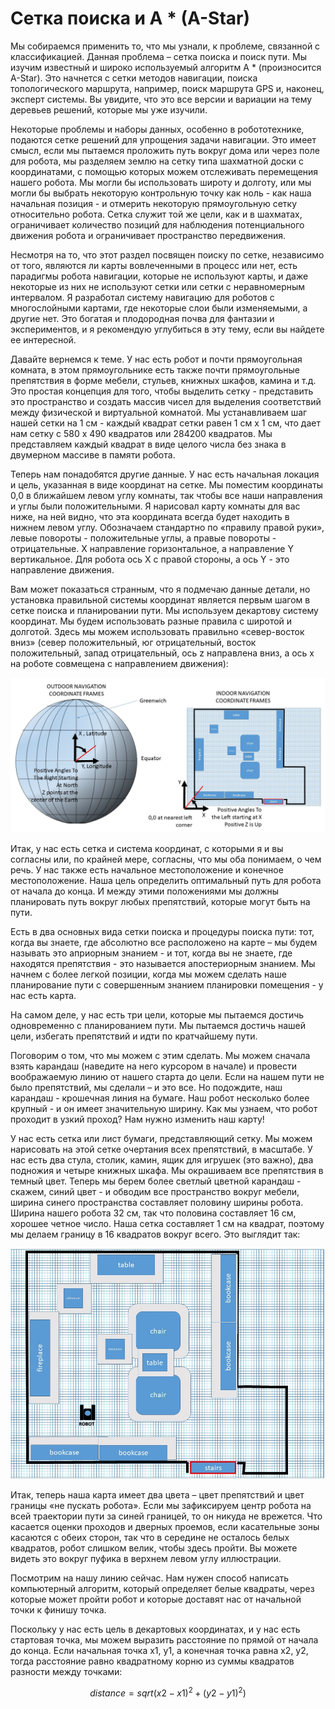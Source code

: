 # Сетка поиска и A \* \(A-Star\)


  
Мы собираемся применить то, что мы узнали, к проблеме, связанной с классификацией. Данная проблема – сетка поиска и поиск пути. Мы изучим известный и широко используемый алгоритм A \* \(произносится A-Star\). Это начнется с сетки методов навигации, поиска топологического маршрута, например, поиск маршрута GPS и, наконец, эксперт системы. Вы увидите, что это все версии и вариации на тему деревьев решений, которые мы уже изучили.


  
Некоторые проблемы и наборы данных, особенно в робототехнике, подаются сетке решений для упрощения задачи навигации. Это имеет смысл, если мы пытаемся проложить путь вокруг дома или через поле для робота, мы разделяем землю на сетку типа шахматной доски с координатами, с помощью которых можем отслеживать перемещения нашего робота. Мы могли бы использовать широту и долготу, или мы могли бы выбрать некоторую контрольную точку как ноль - как наша начальная позиция - и отмерить некоторую прямоугольную сетку относительно робота. Сетка служит той же цели, как и в шахматах, ограничивает количество позиций для наблюдения потенциального движения робота и ограничивает пространство передвижения.

Несмотря на то, что этот раздел посвящен поиску по сетке, независимо от того, являются ли карты вовлеченными в процесс или нет, есть парадигмы робота навигации, которые не используют карты, и даже некоторые из них не используют сетки или сетки с неравномерным интервалом. Я разработал систему навигацию для роботов с многослойными картами, где некоторые слои были изменяемыми, а другие нет. Это богатая и плодородная почва для фантазии и экспериментов, и я рекомендую углубиться в эту тему, если вы найдете ее интересной.

Давайте вернемся к теме. У нас есть робот и почти прямоугольная комната, в этом прямоугольнике есть также почти прямоугольные препятствия в форме мебели, стульев, книжных шкафов, камина и т.д. Это простая концепция для того, чтобы выделить сетку - представить это пространство и создать массив чисел для выделения соответствий между физической и виртуальной комнатой. Мы устанавливаем шаг нашей сетки на 1 см - каждый квадрат сетки равен 1 см х 1 см, что дает нам сетку с 580 х 490 квадратов или 284200 квадратов. Мы представляем каждый квадрат в виде целого числа без знака в двумерном массиве в памяти робота.

Теперь нам понадобятся другие данные. У нас есть начальная локация и цель, указанная в виде координат на сетке. Мы поместим координаты 0,0 в ближайшем левом углу комнаты, так чтобы все наши направления и углы были положительными. Я нарисовал карту комнаты для вас ниже, на ней видно, что эта координата всегда будет находить в нижнем левом углу. Обозначаем стандартно по «правилу правой руки», левые повороты - положительные углы, а правые повороты - отрицательные. Х направление горизонтальное, а направление Y вертикальное. Для робота ось X с правой стороны, а ось Y - это направление движения.

Вам может показаться странным, что я подмечаю данные детали, но установка правильной системы координат является первым шагом в сетке поиска и планировании пути. Мы используем декартову систему координат. Мы будем использовать разные правила с широтой и долготой. Здесь мы можем использовать правильно «север-восток вниз» \(север положительный, юг отрицательный, восток положительный, запад отрицательный, ось z направлена ​​вниз, а ось x на роботе совмещена с направлением движения\):

![](../../.gitbook/assets/image%20%289%29.png)


  
Итак, у нас есть сетка и система координат, с которыми я и вы согласны или, по крайней мере, согласны, что мы оба понимаем, о чем речь. У нас также есть начальное местоположение и конечное местоположение. Наша цель определить оптимальный путь для робота от начала до конца. И между этими положениями мы должны планировать путь вокруг любых препятствий, которые могут быть на пути.

Есть в два основных вида сетки поиска и процедуры поиска пути: тот, когда вы знаете, где абсолютно все расположено на карте – мы будем называть это априорным знанием - и тот, когда вы не знаете, где находятся препятствия - это называется апостериорным знанием. Мы начнем с более легкой позиции, когда мы можем сделать наше планирование пути с совершенным знанием планировки помещения - у нас есть карта.

На самом деле, у нас есть три цели, которые мы пытаемся достичь одновременно с планированием пути. Мы пытаемся достичь нашей цели, избегать препятствий и идти по кратчайшему пути.

Поговорим о том, что мы можем с этим сделать. Мы можем сначала взять карандаш \(наведите на него курсором в начале\) и провести воображаемую линию от нашего старта до цели. Если на нашем пути не было препятствий, мы сделали – и это все. Но подождите, наш карандаш - крошечная линия на бумаге. Наш робот несколько более крупный - и он имеет значительную ширину. Как мы узнаем, что робот проходит в узкий проход? Нам нужно изменить наш карту!

У нас есть сетка или лист бумаги, представляющий сетку. Мы можем нарисовать на этой сетке очертания всех препятствий, в масштабе. У нас есть два стула, столик, камин, ящик для игрушек \(это важно\), два подножия и четыре книжных шкафа. Мы окрашиваем все препятствия в темный цвет. Теперь мы берем более светлый цветной карандаш - скажем, синий цвет - и обводим все пространство вокруг мебели, ширина синего пространства составляет половину ширины робота. Ширина нашего робота 32 см, так что половина составляет 16 см, хорошее четное число. Наша сетка составляет 1 см на квадрат, поэтому мы делаем границу в 16 квадратов вокруг всего. Это выглядит так:

![](../../.gitbook/assets/image%20%2810%29.png)


  
Итак, теперь наша карта имеет два цвета – цвет препятствий и цвет границы «не пускать робота». Если мы зафиксируем центр робота на всей траектории пути за синей границей, то он никуда не врежется. Что касается оценки проходов и дверных проемов, если касательные зоны касаются с обеих сторон, так что в середине не осталось белых квадратов, робот слишком велик, чтобы здесь пройти. Вы можете видеть это вокруг пуфика в верхнем левом углу иллюстрации.

Посмотрим на нашу линию сейчас. Нам нужен способ написать компьютерный алгоритм, который определяет белые квадраты, через которые может пройти робот и которые доставят нас от начальной точки к финишу точка.

Поскольку у нас есть цель в декартовых координатах, и у нас есть стартовая точка, мы можем выразить расстояние по прямой от начала до конца. Если начальная точка x1, y1, а конечная точка равна x2, y2, тогда расстояние равно квадратному корню из суммы квадратов разности между точками:

$$
distance = sqrt(x2-x1)^2 + (y2-y1)^2)
$$



